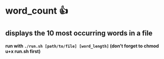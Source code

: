 # word_count :+1:

## displays the 10 most occurring words in a file 

#### run with `./run.sh [path/to/file] [word_length]` (don't forget to chmod u+x run.sh first)